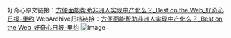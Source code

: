 好奇心原文链接：[方便面能帮助非洲人实现中产化么？_Best on the Web_好奇心日报-里约](https://www.qdaily.com/articles/10563.html)
WebArchive归档链接：[方便面能帮助非洲人实现中产化么？_Best on the Web_好奇心日报-里约](http://web.archive.org/web/20190623160807/https://www.qdaily.com/articles/10563.html)
![image](http://ww3.sinaimg.cn/large/007d5XDply1g3w1ygh4o9j30u02g11kx)